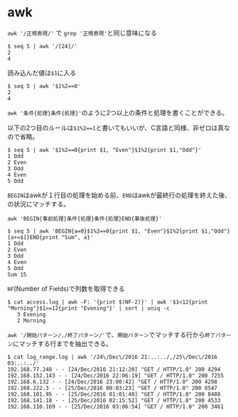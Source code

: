 awk
===

`awk '/正規表現/'` で `grep '正規表現'`と同じ意味になる

```
$ seq 5 | awk '/[24]/'
2
4
```

読み込んだ値は`$1`に入る

```
$ seq 5 | awk '$1%2==0'
2
4
```

`awk '条件{処理}条件{処理}'`のように2つ以上の条件と処理を書くことができる。

以下の2つ目のルールは`$1%2==1`と書いてもいいが、C言語と同様、非ゼロは真なので省略。

```
$ seq 5 | awk '$1%2==0{print $1, "Even"}$1%2{print $1,"Odd"}'
1 Odd
2 Even
3 Odd
4 Even
5 Odd
```

`BEGIN`はawkが１行目の処理を始める前、`END`はawkが最終行の処理を終えた後、の状況にマッチする。

`awk 'BEGIN{事前処理}条件{処理}条件{処理}END{事後処理}'`

```
$ seq 5 | awk 'BEGIN{a=0}$1%2==0{print $1, "Even"}$1%2{print $1,"Odd"}{a+=$1}END{print "Sum", a}'
1 Odd
2 Even
3 Odd
4 Even
5 Odd
Sum 15
```

`NF`(Number of Fields)で列数を取得できる

```
$ cat access.log | awk -F: '{print $(NF-2)}' | awk '$1<12{print "Morning"}$1>=12{print "Evening"}' | sort | uniq -c
   3 Evening
   2 Morning
```

`awk '/開始パターン/,/終了パターン/'`で、`開始パターン`でマッチする行から`終了パターン`にマッチする行までを抽出できる。

```
$ cat log_range.log | awk '/24\/Dec\/2016 21:..:../,/25\/Dec\/2016 03:..:../'
192.168.77.248 - - [24/Dec/2016 21:12:20] "GET / HTTP/1.0" 200 4294
192.168.152.143 - - [24/Dec/2016 22:06:19] "GET / HTTP/1.0" 200 7255
192.168.6.132 - - [24/Dec/2016 23:00:42] "GET / HTTP/1.0" 200 4298
192.168.222.3 - - [25/Dec/2016 00:03:23] "GET / HTTP/1.0" 200 8547
192.168.101.95 - - [25/Dec/2016 01:01:40] "GET / HTTP/1.0" 200 8488
192.168.141.18 - - [25/Dec/2016 02:15:52] "GET / HTTP/1.0" 200 4533
192.168.110.169 - - [25/Dec/2016 03:06:54] "GET / HTTP/1.0" 200 3461
```
